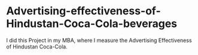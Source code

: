 # Advertising-effectiveness-of-Hindustan-Coca-Cola-beverages
I did this Project in my MBA, where I measure the Advertising Effectiveness of Hindustan Coca-Cola.  
